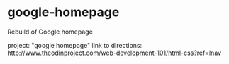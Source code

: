 google-homepage
===============

Rebuild of Google homepage

project: "google homepage"
link to directions: http://www.theodinproject.com/web-development-101/html-css?ref=lnav

